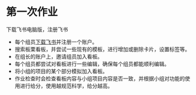 # 第一次作业
下载飞书电脑版，注册飞书
* 每个组员[下载飞书](https://www.feishu.cn/download)并注册一个账户。
* 搜索板栗看板，并尝试一些现有的模板，进行增加或删除卡片，设置标签等。
* 在组长的账户上，邀请组员加入看板。
* 每个组员都尝试对看板进行一些编辑，确保每个组员都能顺利编辑。
* 将小组的项目的某个部分模拟加入看板。
* 作业检查时会检查看板内容与小组项目内容是否一致，并根据小组对功能的使用进行给分，使用越规范科学，给分越高。

